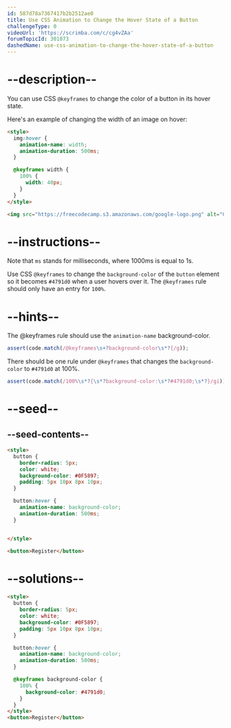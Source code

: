 ```yaml
---
id: 587d78a7367417b2b2512ae0
title: Use CSS Animation to Change the Hover State of a Button
challengeType: 0
videoUrl: 'https://scrimba.com/c/cg4vZAa'
forumTopicId: 301073
dashedName: use-css-animation-to-change-the-hover-state-of-a-button
---
```


# --description--

You can use CSS `@keyframes` to change the color of a button in its hover state.

Here's an example of changing the width of an image on hover:

```html
<style>
  img:hover {
    animation-name: width;
    animation-duration: 500ms;
  }

  @keyframes width {
    100% {
      width: 40px;
    }
  }
</style>

<img src="https://freecodecamp.s3.amazonaws.com/google-logo.png" alt="Google's Logo" />
```

# --instructions--

Note that `ms` stands for milliseconds, where 1000ms is equal to 1s.

Use CSS `@keyframes` to change the `background-color` of the `button` element so it becomes `#4791d0` when a user hovers over it. The `@keyframes` rule should only have an entry for `100%`.

# --hints--

The @keyframes rule should use the `animation-name` background-color.

```js
assert(code.match(/@keyframes\s+?background-color\s*?{/g));
```

There should be one rule under `@keyframes` that changes the `background-color` to `#4791d0` at 100%.

```js
assert(code.match(/100%\s*?{\s*?background-color:\s*?#4791d0;\s*?}/gi));
```

# --seed--

## --seed-contents--

```html
<style>
  button {
    border-radius: 5px;
    color: white;
    background-color: #0F5897;
    padding: 5px 10px 8px 10px;
  }

  button:hover {
    animation-name: background-color;
    animation-duration: 500ms;
  }


</style>

<button>Register</button>
```

# --solutions--

```html
<style>
  button {
    border-radius: 5px;
    color: white;
    background-color: #0F5897;
    padding: 5px 10px 8px 10px;
  }

  button:hover {
    animation-name: background-color;
    animation-duration: 500ms;
  }

  @keyframes background-color {
    100% {
      background-color: #4791d0;
    }
  }
</style>
<button>Register</button>
```
